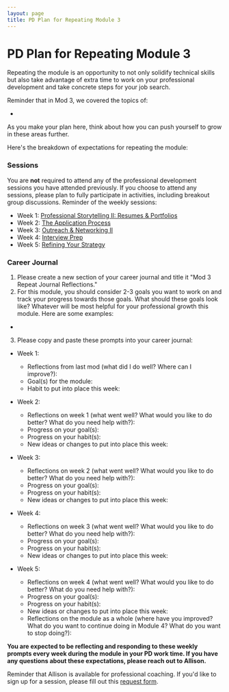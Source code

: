 ```yaml
---
layout: page
title: PD Plan for Repeating Module 3
---
```


# PD Plan for Repeating Module 3

Repeating the module is an opportunity to not only solidify technical skills but also take advantage of extra time to work on your professional development and take concrete steps for your job search. 

Reminder that in Mod 3, we covered the topics of:

* 

As you make your plan here, think about how you can push yourself to grow in these areas further.

Here's the breakdown of expectations for repeating the module:

### Sessions
You are **not** required to attend any of the professional development sessions you have attended previously. If you choose to attend any sessions, please plan to fully participate in activities, including breakout group discussions. Reminder of the weekly sessions:

* Week 1: [Professional Storytelling II: Resumes & Portfolios](https://github.com/turingschool/career-development-curriculum-site/blob/master/module_three/week_1_resumes_and_portfolios.md) 
* Week 2: [The Application Process](https://github.com/turingschool/career-development-curriculum-site/blob/master/module_three/week_2_application_process.md)
* Week 3: [Outreach & Networking II](https://github.com/turingschool/career-development-curriculum-site/blob/master/module_three/week_3_outreach_networking_ii.md)
* Week 4: [Interview Prep](https://github.com/turingschool/career-development-curriculum-site/blob/master/module_three/week_4_interview_prep.md)
* Week 5: [Refining Your Strategy](https://github.com/turingschool/career-development-curriculum-site/blob/master/module_three/week_5_refining_your_strategy.md)

### Career Journal
1. Please create a new section of your career journal and title it "Mod 3 Repeat Journal Reflections."
2. For this module, you should consider 2-3 goals you want to work on and track your progress towards those goals. What should these goals look like? Whatever will be most helpful for your professional growth this module. Here are some examples:
  * 

3. Please copy and paste these prompts into your career journal:

* Week 1: 
  * Reflections from last mod (what did I do well? Where can I improve?):
  * Goal(s) for the module:
  * Habit to put into place this week:
  
* Week 2:
  * Reflections on week 1 (what went well? What would you like to do better? What do you need help with?):
  * Progress on your goal(s):
  * Progress on your habit(s):
  * New ideas or changes to put into place this week:
  
* Week 3:
  * Reflections on week 2 (what went well? What would you like to do better? What do you need help with?):
  * Progress on your goal(s):
  * Progress on your habit(s):
  * New ideas or changes to put into place this week:

* Week 4:
  * Reflections on week 3 (what went well? What would you like to do better? What do you need help with?):
  * Progress on your goal(s):
  * Progress on your habit(s):
  * New ideas or changes to put into place this week:

* Week 5:
  * Reflections on week 4 (what went well? What would you like to do better? What do you need help with?):
  * Progress on your goal(s):
  * Progress on your habit(s):
  * New ideas or changes to put into place this week:
  * Reflections on the module as a whole (where have you improved? What do you want to continue doing in Module 4? What do you want to stop doing?):

**You are expected to be reflecting and responding to these weekly prompts every week during the module in your PD work time. If you have any questions about these expectations, please reach out to Allison.**

Reminder that Allison is available for professional coaching. If you'd like to sign up for a session, please fill out this [request form](https://forms.gle/g84XjDuwLaBidDga9). 
